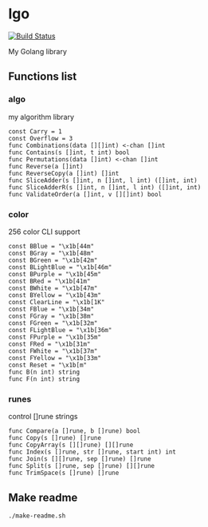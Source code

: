 # lgo

[![Build Status](https://travis-ci.org/noyuno/lgo.svg?branch=master)](https://travis-ci.org/noyuno/lgo)

My Golang library

## Functions list


### algo

my algorithm library

    const Carry = 1
    const Overflow = 3
    func Combinations(data [][]int) <-chan []int 
    func Contains(s []int, t int) bool 
    func Permutations(data []int) <-chan []int 
    func Reverse(a []int) 
    func ReverseCopy(a []int) []int 
    func SliceAdder(s []int, n []int, l int) ([]int, int) 
    func SliceAdderR(s []int, n []int, l int) ([]int, int) 
    func ValidateOrder(a []int, v [][]int) bool 

### color

256 color CLI support

    const BBlue = "\x1b[44m"
    const BGray = "\x1b[48m"
    const BGreen = "\x1b[42m"
    const BLightBlue = "\x1b[46m"
    const BPurple = "\x1b[45m"
    const BRed = "\x1b[41m"
    const BWhite = "\x1b[47m"
    const BYellow = "\x1b[43m"
    const ClearLine = "\x1b[1K"
    const FBlue = "\x1b[34m"
    const FGray = "\x1b[38m"
    const FGreen = "\x1b[32m"
    const FLightBlue = "\x1b[36m"
    const FPurple = "\x1b[35m"
    const FRed = "\x1b[31m"
    const FWhite = "\x1b[37m"
    const FYellow = "\x1b[33m"
    const Reset = "\x1b[m"
    func B(n int) string 
    func F(n int) string 

### runes

control []rune strings

    func Compare(a []rune, b []rune) bool 
    func Copy(s []rune) []rune 
    func CopyArray(s [][]rune) [][]rune 
    func Index(s []rune, str []rune, start int) int 
    func Join(s [][]rune, sep []rune) []rune 
    func Split(s []rune, sep []rune) [][]rune 
    func TrimSpace(s []rune) []rune 


## Make readme

    ./make-readme.sh

